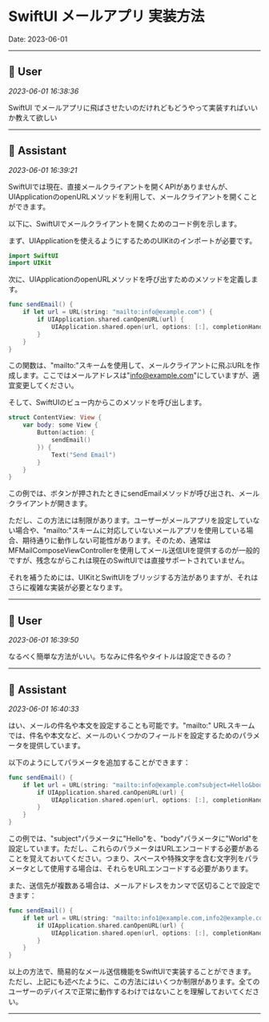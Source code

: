 # SwiftUI メールアプリ 実装方法

Date: 2023-06-01

---

## 👤 User
*2023-06-01 16:38:36*

SwiftUI でメールアプリに飛ばさせたいのだけれどもどうやって実装すればいいか教えて欲しい

---

## 🤖 Assistant
*2023-06-01 16:39:21*

SwiftUIでは現在、直接メールクライアントを開くAPIがありませんが、UIApplicationのopenURLメソッドを利用して、メールクライアントを開くことができます。

以下に、SwiftUIでメールクライアントを開くためのコード例を示します。

まず、UIApplicationを使えるようにするためのUIKitのインポートが必要です。

```swift
import SwiftUI
import UIKit
```

次に、UIApplicationのopenURLメソッドを呼び出すためのメソッドを定義します。

```swift
func sendEmail() {
    if let url = URL(string: "mailto:info@example.com") {
        if UIApplication.shared.canOpenURL(url) {
            UIApplication.shared.open(url, options: [:], completionHandler: nil)
        }
    }
}
```

この関数は、"mailto:"スキームを使用して、メールクライアントに飛ぶURLを作成します。ここではメールアドレスは"info@example.com"にしていますが、適宜変更してください。

そして、SwiftUIのビュー内からこのメソッドを呼び出します。

```swift
struct ContentView: View {
    var body: some View {
        Button(action: {
            sendEmail()
        }) {
            Text("Send Email")
        }
    }
}
```

この例では、ボタンが押されたときにsendEmailメソッドが呼び出され、メールクライアントが開きます。

ただし、この方法には制限があります。ユーザーがメールアプリを設定していない場合や、"mailto:"スキームに対応していないメールアプリを使用している場合、期待通りに動作しない可能性があります。そのため、通常はMFMailComposeViewControllerを使用してメール送信UIを提供するのが一般的ですが、残念ながらこれは現在のSwiftUIでは直接サポートされていません。

それを補うためには、UIKitとSwiftUIをブリッジする方法がありますが、それはさらに複雑な実装が必要となります。

---

## 👤 User
*2023-06-01 16:39:50*

なるべく簡単な方法がいい。ちなみに件名やタイトルは設定できるの？

---

## 🤖 Assistant
*2023-06-01 16:40:33*

はい、メールの件名や本文を設定することも可能です。"mailto:" URLスキームでは、件名や本文など、メールのいくつかのフィールドを設定するためのパラメータを提供しています。

以下のようにしてパラメータを追加することができます：

```swift
func sendEmail() {
    if let url = URL(string: "mailto:info@example.com?subject=Hello&body=World") {
        if UIApplication.shared.canOpenURL(url) {
            UIApplication.shared.open(url, options: [:], completionHandler: nil)
        }
    }
}
```

この例では、"subject"パラメータに"Hello"を、"body"パラメータに"World"を設定しています。ただし、これらのパラメータはURLエンコードする必要があることを覚えておいてください。つまり、スペースや特殊文字を含む文字列をパラメータとして使用する場合は、それらをURLエンコードする必要があります。

また、送信先が複数ある場合は、メールアドレスをカンマで区切ることで設定できます：

```swift
func sendEmail() {
    if let url = URL(string: "mailto:info1@example.com,info2@example.com?subject=Hello&body=World") {
        if UIApplication.shared.canOpenURL(url) {
            UIApplication.shared.open(url, options: [:], completionHandler: nil)
        }
    }
}
```

以上の方法で、簡易的なメール送信機能をSwiftUIで実装することができます。ただし、上記にも述べたように、この方法にはいくつか制限があります。全てのユーザーのデバイスで正常に動作するわけではないことを理解しておいてください。

---
